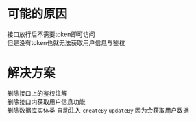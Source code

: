 # 可能的原因
接口放行后不需要token即可访问<br>
但是没有token也就无法获取用户信息与鉴权

# 解决方案
删除接口上的鉴权注解<br>
删除接口内获取用户信息功能<br>
删除数据库实体类 自动注入 `createBy` `updateBy` 因为会获取用户数据